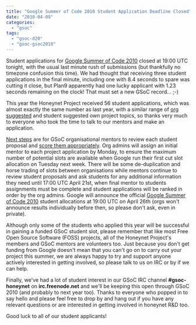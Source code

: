 ```yaml
---
title: "Google Summer of Code 2010 Student Application Deadline Closed"
date: "2010-04-09"
categories: 
  - "gsoc"
tags: 
  - "gsoc-d20"
  - "gsoc-gsoc2010"
---
```


Student applications for [Google Summer of Code 2010](http://socghop.appspot.com) closed at 19:00 UTC tonight, with the usual last minute rush of submissions (but thankfully no timezone confusion this time). We had thought that receiving three student applications in the final minute, including one with 8.4 seconds to spare was cutting it close, but Plan9 apparently had one lucky applicant with 1.23 seconds remaining on the clock! That must set a new GSoC record... ;-)  
  
This year the Honeynet Project received 56 student applications, which was almost exactly the same number as last year, with a similar range of [org suggested](/gsoc/ideas) and student suggested own project topics, so thanks very much to everyone who took the time to talk to our mentors and make an application.  
  
[Next steps](http://socghop.appspot.com/document/show/gsoc_program/google/gsoc2010/timeline) are for GSoC organisational mentors to review each student proposal and [score them appropriately](http://socghop.appspot.com/document/show/gsoc_program/google/gsoc2010/userguide#depth_appreview). Org admins will assign an initial mentor to each project application by Monday, to ensure the maximum number of potential slots are available when Google run their first cut slot allocation on Tuesday next week. There will be some de-duplication and horse trading of slots between organisations while mentors continue to review student proposals and ask students for any additional information they need until 17:00 UTC April 21st, when final mentor to students assignments must be complete and student applications will be ranked in order by the org admins. Google will announce the official [Google Summer of Code 2010](http://socghop.appspot.com) student allocations at 19:00 UTC on April 26th (orgs won't announce results individually before then, so please don't ask, even in private).  
  
Although only some of the students who applied this year will be successful in gaining a funded GSoC student slot, please remember that like most Free Open Source Software (FOSS) projects, all of the Honeynet Project's members and GSoC mentors are volunteers too. Just because you don't get funding from Google doesn't mean that you can't go on to carry out your project this summer, we are always happy to try and support anyone actively interested in getting involved, so please talk to us on IRC or by if we can help.  
  
Finally, we've had a lot of student interest in our GSoC IRC channel **#gsoc-honeynet** on **irc.freenode.net** and we'll be keeping this open through GSoC 2010 (and probably to next year too). Thanks to everyone who popped in to say hello and please feel free to drop by and hang out if you have any relevant questions or are interested in getting involved in honeynet R&D too.  
  
Good luck to all of our student applicants!
